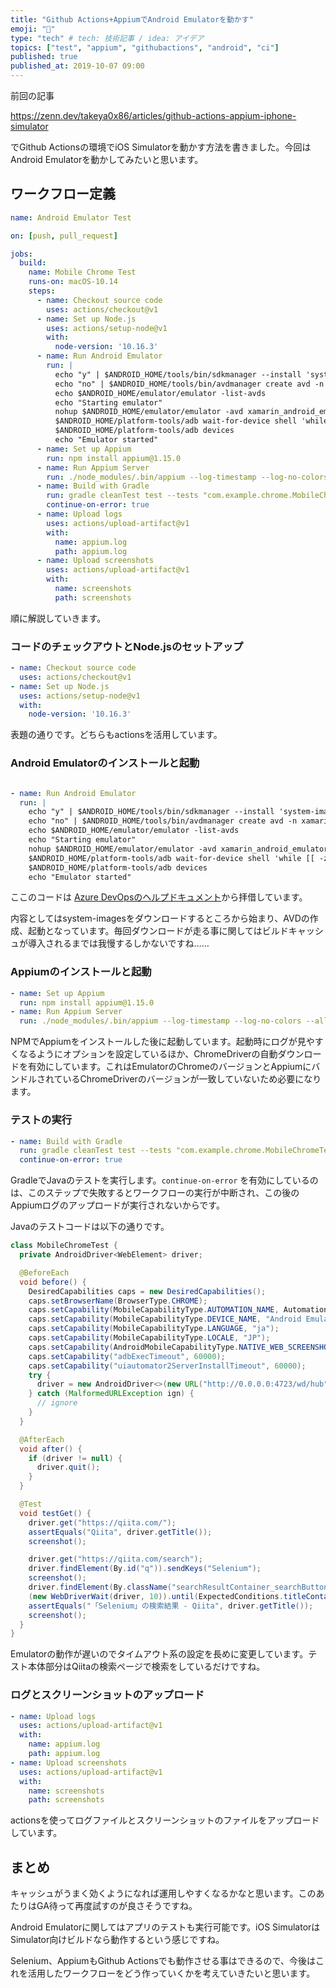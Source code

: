 ```yaml
---
title: "Github Actions+AppiumでAndroid Emulatorを動かす"
emoji: "📱"
type: "tech" # tech: 技術記事 / idea: アイデア
topics: ["test", "appium", "githubactions", "android", "ci"]
published: true
published_at: 2019-10-07 09:00
---
```


前回の記事

https://zenn.dev/takeya0x86/articles/github-actions-appium-iphone-simulator

でGithub Actionsの環境でiOS Simulatorを動かす方法を書きました。今回はAndroid Emulatorを動かしてみたいと思います。

<!--more-->

## ワークフロー定義

```yaml
name: Android Emulator Test

on: [push, pull_request]

jobs:
  build:
    name: Mobile Chrome Test
    runs-on: macOS-10.14
    steps:
      - name: Checkout source code
        uses: actions/checkout@v1
      - name: Set up Node.js
        uses: actions/setup-node@v1
        with:
          node-version: '10.16.3'
      - name: Run Android Emulator
        run: |
          echo "y" | $ANDROID_HOME/tools/bin/sdkmanager --install 'system-images;android-27;google_apis;x86'
          echo "no" | $ANDROID_HOME/tools/bin/avdmanager create avd -n xamarin_android_emulator -k 'system-images;android-27;google_apis;x86' --force
          echo $ANDROID_HOME/emulator/emulator -list-avds
          echo "Starting emulator"
          nohup $ANDROID_HOME/emulator/emulator -avd xamarin_android_emulator -no-snapshot > /dev/null 2>&1 &
          $ANDROID_HOME/platform-tools/adb wait-for-device shell 'while [[ -z $(getprop sys.boot_completed | tr -d '\r') ]]; do sleep 1; done; input keyevent 82'
          $ANDROID_HOME/platform-tools/adb devices
          echo "Emulator started"
      - name: Set up Appium
        run: npm install appium@1.15.0
      - name: Run Appium Server
        run: ./node_modules/.bin/appium --log-timestamp --log-no-colors --allow-insecure chromedriver_autodownload > appium.log &
      - name: Build with Gradle
        run: gradle cleanTest test --tests "com.example.chrome.MobileChromeTest"
        continue-on-error: true
      - name: Upload logs
        uses: actions/upload-artifact@v1
        with:
          name: appium.log
          path: appium.log
      - name: Upload screenshots
        uses: actions/upload-artifact@v1
        with:
          name: screenshots
          path: screenshots
```

順に解説していきます。

### コードのチェックアウトとNode.jsのセットアップ

```yaml
- name: Checkout source code
  uses: actions/checkout@v1
- name: Set up Node.js
  uses: actions/setup-node@v1
  with:
    node-version: '10.16.3'
```

表題の通りです。どちらもactionsを活用しています。

### Android Emulatorのインストールと起動

```yaml

- name: Run Android Emulator
  run: |
    echo "y" | $ANDROID_HOME/tools/bin/sdkmanager --install 'system-images;android-27;google_apis;x86'
    echo "no" | $ANDROID_HOME/tools/bin/avdmanager create avd -n xamarin_android_emulator -k 'system-images;android-27;google_apis;x86' --force
    echo $ANDROID_HOME/emulator/emulator -list-avds
    echo "Starting emulator"
    nohup $ANDROID_HOME/emulator/emulator -avd xamarin_android_emulator -no-snapshot > /dev/null 2>&1 &
    $ANDROID_HOME/platform-tools/adb wait-for-device shell 'while [[ -z $(getprop sys.boot_completed | tr -d '\r') ]]; do sleep 1; done; input keyevent 82'
    $ANDROID_HOME/platform-tools/adb devices
    echo "Emulator started"
```

ここのコードは [Azure DevOpsのヘルプドキュメント](https://docs.microsoft.com/en-us/azure/devops/pipelines/ecosystems/android?view=azure-devops#test-on-the-android-emulator)から拝借しています。

内容としてはsystem-imagesをダウンロードするところから始まり、AVDの作成、起動となっています。毎回ダウンロードが走る事に関してはビルドキャッシュが導入されるまでは我慢するしかないですね……

### Appiumのインストールと起動

```yaml
- name: Set up Appium
  run: npm install appium@1.15.0
- name: Run Appium Server
  run: ./node_modules/.bin/appium --log-timestamp --log-no-colors --allow-insecure chromedriver_autodownload > appium.log &
```

NPMでAppiumをインストールした後に起動しています。起動時にログが見やすくなるようにオプションを設定しているほか、ChromeDriverの自動ダウンロードを有効にしています。これはEmulatorのChromeのバージョンとAppiumにバンドルされているChromeDriverのバージョンが一致していないため必要になります。

### テストの実行

```yaml
- name: Build with Gradle
  run: gradle cleanTest test --tests "com.example.chrome.MobileChromeTest"
  continue-on-error: true
```

GradleでJavaのテストを実行します。`continue-on-error` を有効にしているのは、このステップで失敗するとワークフローの実行が中断され、この後のAppiumログのアップロードが実行されないからです。

Javaのテストコードは以下の通りです。

```java
class MobileChromeTest {
  private AndroidDriver<WebElement> driver;

  @BeforeEach
  void before() {
    DesiredCapabilities caps = new DesiredCapabilities();
    caps.setBrowserName(BrowserType.CHROME);
    caps.setCapability(MobileCapabilityType.AUTOMATION_NAME, AutomationName.ANDROID_UIAUTOMATOR2);
    caps.setCapability(MobileCapabilityType.DEVICE_NAME, "Android Emulator");
    caps.setCapability(MobileCapabilityType.LANGUAGE, "ja");
    caps.setCapability(MobileCapabilityType.LOCALE, "JP");
    caps.setCapability(AndroidMobileCapabilityType.NATIVE_WEB_SCREENSHOT, true);
    caps.setCapability("adbExecTimeout", 60000);
    caps.setCapability("uiautomator2ServerInstallTimeout", 60000);
    try {
      driver = new AndroidDriver<>(new URL("http://0.0.0.0:4723/wd/hub"), caps);
    } catch (MalformedURLException ign) {
      // ignore
    }
  }

  @AfterEach
  void after() {
    if (driver != null) {
      driver.quit();
    }
  }

  @Test
  void testGet() {
    driver.get("https://qiita.com/");
    assertEquals("Qiita", driver.getTitle());
    screenshot();

    driver.get("https://qiita.com/search");
    driver.findElement(By.id("q")).sendKeys("Selenium");
    screenshot();
    driver.findElement(By.className("searchResultContainer_searchButton")).click();
    (new WebDriverWait(driver, 10)).until(ExpectedConditions.titleContains("Selenium"));
    assertEquals("「Selenium」の検索結果 - Qiita", driver.getTitle());
    screenshot();
  }
}
```

Emulatorの動作が遅いのでタイムアウト系の設定を長めに変更しています。テスト本体部分はQiitaの検索ページで検索をしているだけですね。

### ログとスクリーンショットのアップロード

```yaml
- name: Upload logs
  uses: actions/upload-artifact@v1
  with:
    name: appium.log
    path: appium.log
- name: Upload screenshots
  uses: actions/upload-artifact@v1
  with:
    name: screenshots
    path: screenshots
```

actionsを使ってログファイルとスクリーンショットのファイルをアップロードしています。

## まとめ

キャッシュがうまく効くようになれば運用しやすくなるかなと思います。このあたりはGA待って再度試すのが良さそうですね。

Android Emulatorに関してはアプリのテストも実行可能です。iOS SimulatorはSimulator向けビルドなら動作するという感じですね。

Selenium、AppiumもGithub Actionsでも動作させる事はできるので、今後はこれを活用したワークフローをどう作っていくかを考えていきたいと思います。
